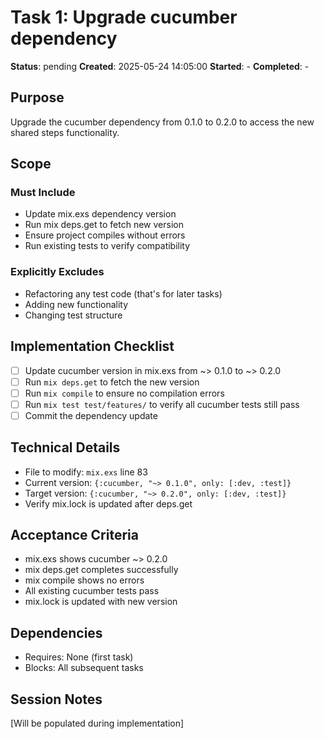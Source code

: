 # Task 1: Upgrade cucumber dependency

**Status**: pending
**Created**: 2025-05-24 14:05:00
**Started**: -
**Completed**: -

## Purpose
Upgrade the cucumber dependency from 0.1.0 to 0.2.0 to access the new shared steps functionality.

## Scope

### Must Include
- Update mix.exs dependency version
- Run mix deps.get to fetch new version
- Ensure project compiles without errors
- Run existing tests to verify compatibility

### Explicitly Excludes
- Refactoring any test code (that's for later tasks)
- Adding new functionality
- Changing test structure

## Implementation Checklist
- [ ] Update cucumber version in mix.exs from ~> 0.1.0 to ~> 0.2.0
- [ ] Run `mix deps.get` to fetch the new version
- [ ] Run `mix compile` to ensure no compilation errors
- [ ] Run `mix test test/features/` to verify all cucumber tests still pass
- [ ] Commit the dependency update

## Technical Details
- File to modify: `mix.exs` line 83
- Current version: `{:cucumber, "~> 0.1.0", only: [:dev, :test]}`
- Target version: `{:cucumber, "~> 0.2.0", only: [:dev, :test]}`
- Verify mix.lock is updated after deps.get

## Acceptance Criteria
- mix.exs shows cucumber ~> 0.2.0
- mix deps.get completes successfully
- mix compile shows no errors
- All existing cucumber tests pass
- mix.lock is updated with new version

## Dependencies
- Requires: None (first task)
- Blocks: All subsequent tasks

## Session Notes
[Will be populated during implementation]